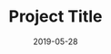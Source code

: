 ---
dataType: project // <- This is added to filter markdown files for projects
title: Project Title
description: Project Description
date: '2019-05-28'
tags:
  - Node // Tech stack
projectLink: https://github.com/aTechGuide/
published: true
---
